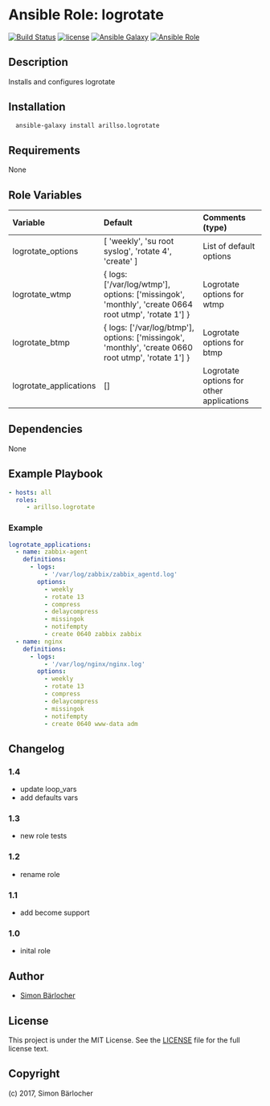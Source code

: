 # Ansible Role: logrotate

[![Build Status](https://img.shields.io/travis-ci/arillso/ansible.logrotate.svg?branch=master&style=popout-square)](https://travis-ci.org/arillso/ansible.logrotate) [![license](https://img.shields.io/github/license/mashape/apistatus.svg?style=popout-square)](https://sbaerlo.ch/licence) [![Ansible Galaxy](http://img.shields.io/badge/ansible--galaxy-logrotate-blue.svg?style=popout-square)](https://galaxy.ansible.com/arillso/logrotate) [![Ansible Role](https://img.shields.io/ansible/role/d/23110.svg?style=popout-square)](https://galaxy.ansible.com/arillso/logrotate)

## Description

Installs and configures logrotate

## Installation

```bash
  ansible-galaxy install arillso.logrotate
```

## Requirements

None

## Role Variables

| Variable             | Default     | Comments (type)                                   |
| :---                 | :---        | :---                                              |
| logrotate_options      | [ 'weekly', 'su root syslog', 'rotate 4', 'create' ]                                                | List of default options                  |
| logrotate_wtmp         | { logs: ['/var/log/wtmp'], options: ['missingok', 'monthly', 'create 0664 root utmp', 'rotate 1'] } | Logrotate options for wtmp               |
| logrotate_btmp         | { logs: ['/var/log/btmp'], options: ['missingok', 'monthly', 'create 0660 root utmp', 'rotate 1'] } | Logrotate options for btmp               |
| logrotate_applications | []                                                                                                  | Logrotate options for other applications |

## Dependencies

None

## Example Playbook

```yml
- hosts: all
  roles:
     - arillso.logrotate
```
### Example

```yml
logrotate_applications:
  - name: zabbix-agent
    definitions:
      - logs:
          - '/var/log/zabbix/zabbix_agentd.log'
        options:
          - weekly
          - rotate 13
          - compress
          - delaycompress
          - missingok
          - notifempty
          - create 0640 zabbix zabbix
  - name: nginx
    definitions:
      - logs:
          - '/var/log/nginx/nginx.log'
        options:
          - weekly
          - rotate 13
          - compress
          - delaycompress
          - missingok
          - notifempty
          - create 0640 www-data adm
```

## Changelog

### 1.4

* update loop_vars
* add defaults vars

### 1.3

* new role tests

### 1.2

* rename role

### 1.1

* add become support

### 1.0

* inital role

## Author

* [Simon Bärlocher](https://sbaerlocher.ch)

## License

This project is under the MIT License. See the [LICENSE](https://sbaerlo.ch/licence) file for the full license text.

## Copyright

(c) 2017, Simon Bärlocher